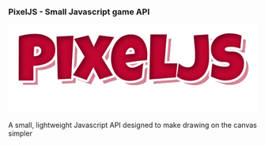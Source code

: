 ### PixelJS - Small Javascript game API

![PixelJS Logo](https://raw.githubusercontent.com/ZippyMagician/Pixel/master/assets/pixeljs.png)

A small, lightweight Javascript API designed to make drawing on the canvas simpler
